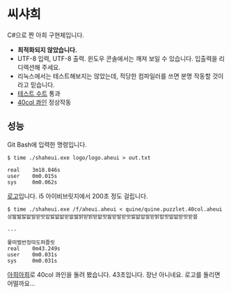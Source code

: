 # 씨샤희

C#으로 짠 아희 구현체입니다.

* **최적화되지 않았습니다.**
* UTF-8 입력, UTF-8 출력. 윈도우 콘솔에서는 깨져 보일 수 있습니다. 입출력을 리디렉션해 주세요.
* 리눅스에서는 테스트해보지는 않았는데, 적당한 컴파일러를 쓰면 분명 작동할 것이라고 믿습니다.
* [테스트 수트](https://github.com/aheui/snippets/tree/master/standard) 통과
* [40col 콰인](https://github.com/aheui/snippets/blob/master/quine/quine.puzzlet.40col.aheui) 정상작동

## 성능

Git Bash에 입력한 명령입니다.

```
$ time ./shaheui.exe logo/logo.aheui > out.txt

real    3m18.846s
user    0m0.015s
sys     0m0.062s
```

[로고](https://github.com/aheui/snippets/blob/master/logo/logo.aheui)입니다. i5 아이비브릿지에서 200초 정도 걸립니다.

```
$ time ./shaheui.exe /f/aheui.aheui < quine/quine.puzzlet.40col.aheui
상밢밢밣밦발받밧밥밣밦밦받밦밢밝받밝받밦밧밢받발받밧밣밦밥발받밝밥밧밦밦받밧받붑

...

뫃떠벌번정따도퍼즐릿
real    0m43.249s
user    0m0.031s
sys     0m0.031s
```

[아희아희](https://github.com/aheui/aheui.aheui)로 40col 콰인을 돌려 봤습니다. 43초입니다. 장난 아니네요. 로고를 돌리면 어떨까요...
